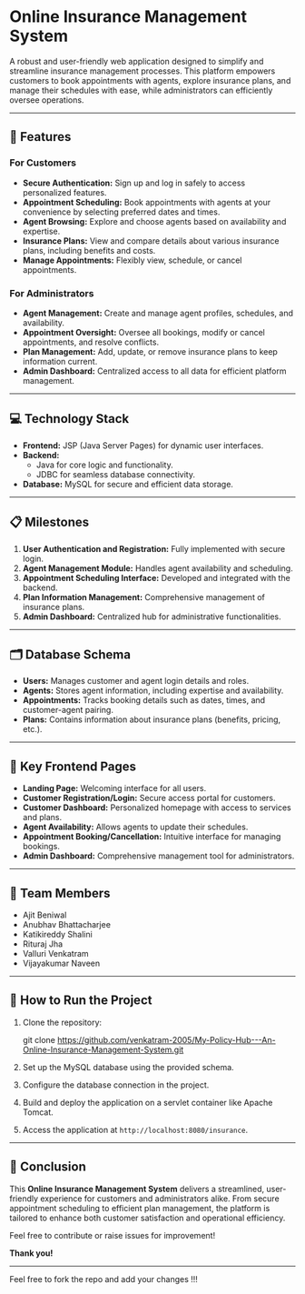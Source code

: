 # Online Insurance Management System

A robust and user-friendly web application designed to simplify and streamline insurance management processes. This platform empowers customers to book appointments with agents, explore insurance plans, and manage their schedules with ease, while administrators can efficiently oversee operations.

---

## 🚀 Features

### **For Customers**
- **Secure Authentication:** Sign up and log in safely to access personalized features.
- **Appointment Scheduling:** Book appointments with agents at your convenience by selecting preferred dates and times.
- **Agent Browsing:** Explore and choose agents based on availability and expertise.
- **Insurance Plans:** View and compare details about various insurance plans, including benefits and costs.
- **Manage Appointments:** Flexibly view, schedule, or cancel appointments.

### **For Administrators**
- **Agent Management:** Create and manage agent profiles, schedules, and availability.
- **Appointment Oversight:** Oversee all bookings, modify or cancel appointments, and resolve conflicts.
- **Plan Management:** Add, update, or remove insurance plans to keep information current.
- **Admin Dashboard:** Centralized access to all data for efficient platform management.

---

## 💻 Technology Stack
- **Frontend:** JSP (Java Server Pages) for dynamic user interfaces.
- **Backend:** 
  - Java for core logic and functionality.
  - JDBC for seamless database connectivity.
- **Database:** MySQL for secure and efficient data storage.

---

## 📋 Milestones
1. **User Authentication and Registration:** Fully implemented with secure login.
2. **Agent Management Module:** Handles agent availability and scheduling.
3. **Appointment Scheduling Interface:** Developed and integrated with the backend.
4. **Plan Information Management:** Comprehensive management of insurance plans.
5. **Admin Dashboard:** Centralized hub for administrative functionalities.

---

## 🗂 Database Schema
- **Users:** Manages customer and agent login details and roles.
- **Agents:** Stores agent information, including expertise and availability.
- **Appointments:** Tracks booking details such as dates, times, and customer-agent pairing.
- **Plans:** Contains information about insurance plans (benefits, pricing, etc.).

---

## 📄 Key Frontend Pages
- **Landing Page:** Welcoming interface for all users.
- **Customer Registration/Login:** Secure access portal for customers.
- **Customer Dashboard:** Personalized homepage with access to services and plans.
- **Agent Availability:** Allows agents to update their schedules.
- **Appointment Booking/Cancellation:** Intuitive interface for managing bookings.
- **Admin Dashboard:** Comprehensive management tool for administrators.

---

## 🤝 Team Members
- Ajit Beniwal
- Anubhav Bhattacharjee
- Katikireddy Shalini
- Rituraj Jha
- Valluri Venkatram
- Vijayakumar Naveen

---

## 🎯 How to Run the Project
1. Clone the repository:
   
   git clone https://github.com/venkatram-2005/My-Policy-Hub---An-Online-Insurance-Management-System.git
   
2. Set up the MySQL database using the provided schema.
3. Configure the database connection in the project.
4. Build and deploy the application on a servlet container like Apache Tomcat.
5. Access the application at `http://localhost:8080/insurance`.

---

## 🌟 Conclusion
This **Online Insurance Management System** delivers a streamlined, user-friendly experience for customers and administrators alike. From secure appointment scheduling to efficient plan management, the platform is tailored to enhance both customer satisfaction and operational efficiency.

Feel free to contribute or raise issues for improvement!

**Thank you!**

---

Feel free to fork the repo and add your changes !!!
